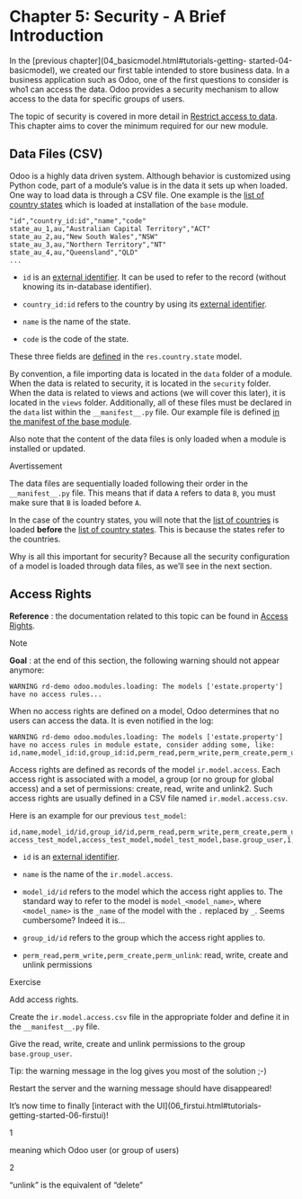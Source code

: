 # Chapter 5: Security - A Brief Introduction

In the [previous chapter](04_basicmodel.html#tutorials-getting-
started-04-basicmodel), we created our first table intended to store business
data. In a business application such as Odoo, one of the first questions to
consider is who1 can access the data. Odoo provides a security mechanism to
allow access to the data for specific groups of users.

The topic of security is covered in more detail in [Restrict access to
data](../restrict_data_access.html). This chapter aims to cover the minimum
required for our new module.

## Data Files (CSV)

Odoo is a highly data driven system. Although behavior is customized using
Python code, part of a module’s value is in the data it sets up when loaded.
One way to load data is through a CSV file. One example is the [list of
country
states](https://github.com/odoo/odoo/blob/16.0/odoo/addons/base/data/res.country.state.csv)
which is loaded at installation of the `base` module.

    
    
    "id","country_id:id","name","code"
    state_au_1,au,"Australian Capital Territory","ACT"
    state_au_2,au,"New South Wales","NSW"
    state_au_3,au,"Northern Territory","NT"
    state_au_4,au,"Queensland","QLD"
    ...
    

  * `id` is an [external identifier](../../glossary.html#term-external-identifier). It can be used to refer to the record (without knowing its in-database identifier).

  * `country_id:id` refers to the country by using its [external identifier](../../glossary.html#term-external-identifier).

  * `name` is the name of the state.

  * `code` is the code of the state.

These three fields are
[defined](https://github.com/odoo/odoo/blob/2ad2f3d6567b6266fc42c6d2999d11f3066b282c/odoo/addons/base/models/res_country.py#L108-L111)
in the `res.country.state` model.

By convention, a file importing data is located in the `data` folder of a
module. When the data is related to security, it is located in the `security`
folder. When the data is related to views and actions (we will cover this
later), it is located in the `views` folder. Additionally, all of these files
must be declared in the `data` list within the `__manifest__.py` file. Our
example file is defined [in the manifest of the base
module](https://github.com/odoo/odoo/blob/e8697f609372cd61b045c4ee2c7f0fcfb496f58a/odoo/addons/base/__manifest__.py#L29).

Also note that the content of the data files is only loaded when a module is
installed or updated.

Avertissement

The data files are sequentially loaded following their order in the
`__manifest__.py` file. This means that if data `A` refers to data `B`, you
must make sure that `B` is loaded before `A`.

In the case of the country states, you will note that the [list of
countries](https://github.com/odoo/odoo/blob/e8697f609372cd61b045c4ee2c7f0fcfb496f58a/odoo/addons/base/__manifest__.py#L22)
is loaded **before** the [list of country
states](https://github.com/odoo/odoo/blob/e8697f609372cd61b045c4ee2c7f0fcfb496f58a/odoo/addons/base/__manifest__.py#L29).
This is because the states refer to the countries.

Why is all this important for security? Because all the security configuration
of a model is loaded through data files, as we’ll see in the next section.

## Access Rights

**Reference** : the documentation related to this topic can be found in
[Access Rights](../../reference/backend/security.html#reference-security-acl).

Note

**Goal** : at the end of this section, the following warning should not appear
anymore:

    
    
    WARNING rd-demo odoo.modules.loading: The models ['estate.property'] have no access rules...
    

When no access rights are defined on a model, Odoo determines that no users
can access the data. It is even notified in the log:

    
    
    WARNING rd-demo odoo.modules.loading: The models ['estate.property'] have no access rules in module estate, consider adding some, like:
    id,name,model_id:id,group_id:id,perm_read,perm_write,perm_create,perm_unlink
    

Access rights are defined as records of the model `ir.model.access`. Each
access right is associated with a model, a group (or no group for global
access) and a set of permissions: create, read, write and unlink2. Such access
rights are usually defined in a CSV file named `ir.model.access.csv`.

Here is an example for our previous `test_model`:

    
    
    id,name,model_id/id,group_id/id,perm_read,perm_write,perm_create,perm_unlink
    access_test_model,access_test_model,model_test_model,base.group_user,1,0,0,0
    

  * `id` is an [external identifier](../../glossary.html#term-external-identifier).

  * `name` is the name of the `ir.model.access`.

  * `model_id/id` refers to the model which the access right applies to. The standard way to refer to the model is `model_<model_name>`, where `<model_name>` is the `_name` of the model with the `.` replaced by `_`. Seems cumbersome? Indeed it is…

  * `group_id/id` refers to the group which the access right applies to.

  * `perm_read,perm_write,perm_create,perm_unlink`: read, write, create and unlink permissions

Exercise

Add access rights.

Create the `ir.model.access.csv` file in the appropriate folder and define it
in the `__manifest__.py` file.

Give the read, write, create and unlink permissions to the group
`base.group_user`.

Tip: the warning message in the log gives you most of the solution ;-)

Restart the server and the warning message should have disappeared!

It’s now time to finally [interact with the UI](06_firstui.html#tutorials-
getting-started-06-firstui)!

1

    

meaning which Odoo user (or group of users)

2

    

“unlink” is the equivalent of “delete”

